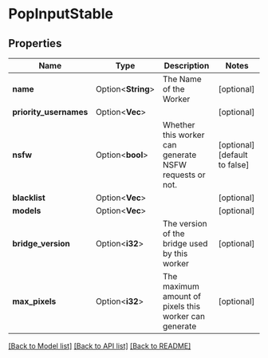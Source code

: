 # PopInputStable

## Properties

Name | Type | Description | Notes
------------ | ------------- | ------------- | -------------
**name** | Option<**String**> | The Name of the Worker | [optional]
**priority_usernames** | Option<**Vec<String>**> |  | [optional]
**nsfw** | Option<**bool**> | Whether this worker can generate NSFW requests or not. | [optional][default to false]
**blacklist** | Option<**Vec<String>**> |  | [optional]
**models** | Option<**Vec<String>**> |  | [optional]
**bridge_version** | Option<**i32**> | The version of the bridge used by this worker | [optional]
**max_pixels** | Option<**i32**> | The maximum amount of pixels this worker can generate | [optional]

[[Back to Model list]](../README.md#documentation-for-models) [[Back to API list]](../README.md#documentation-for-api-endpoints) [[Back to README]](../README.md)



